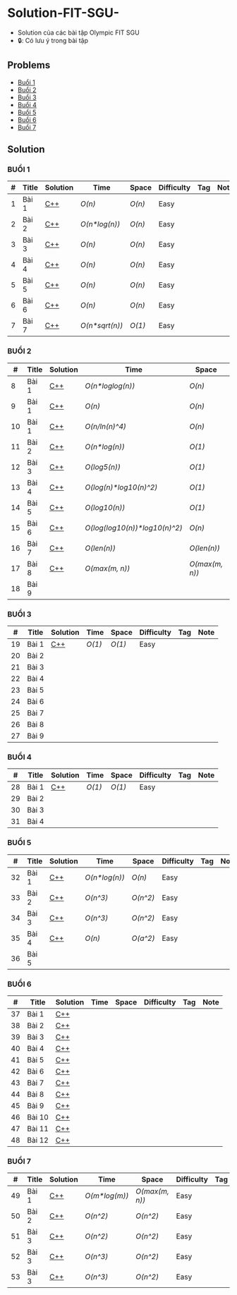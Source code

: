 # Solution-FIT-SGU-
* Solution của các bài tập Olympic FIT SGU
* 🔒: Có lưu ý trong bài tập

## Problems
* [Buổi 1](./Problems/Buổi%201/OLP%20FIT%20SGU%202019_B1.pdf)
* [Buổi 2](./Problems/Buổi%202/OLP%20FIT%20SGU%202019_B2.pdf)
* [Buổi 3](./Problems/Buổi%203/OLP%20FIT%20SGU%202019_B3.pdf)
* [Buổi 4](./Problems/Buổi%204/OLP%20FIT%20SGU%202019_B4.pdf)
* [Buổi 5](./Problems/Buổi%205/OLP%20FIT%20SGU%202019_B5.pdf)
* [Buổi 6](./Problems/Buổi%206/OLP%20FIT%20SGU%202019_B6.pdf)
* [Buổi 7](./Problems/Buổi%207/OLP%20FIT%20SGU%202019_B7.pdf)

## Solution

### BUỔI 1
| # | Title | Solution | Time | Space | Difficulty | Tag | Note |
|---| ----- | -------- | ---- | ----- | ---------- | --- | ---- |
|1|Bài 1| [C++](./Solution/Buổi%201/bai_1.cpp)| _O(n)_ | _O(n)_ | Easy | | |
|2|Bài 2| [C++](./Solution/Buổi%201/bai_2.cpp)| _O(n*log(n))_ | _O(n)_ | Easy | | |
|3|Bài 3| [C++](./Solution/Buổi%201/bai_3.cpp)| _O(n)_ | _O(n)_ | Easy | | |
|4|Bài 4| [C++](./Solution/Buổi%201/bai_4.cpp)| _O(n)_ | _O(n)_ | Easy | | |
|5|Bài 5| [C++](./Solution/Buổi%201/bai_5.cpp)| _O(n)_ | _O(n)_ | Easy | | |
|6|Bài 6| [C++](./Solution/Buổi%201/bai_6.cpp)| _O(n)_ | _O(n)_ | Easy | | |
|7|Bài 7| [C++](./Solution/Buổi%201/bai_7.cpp)| _O(n*sqrt(n))_ | _O(1)_ | Easy | | |

### BUỔI 2
| # | Title | Solution | Time | Space | Difficulty | Tag | Note |
|---| ----- | -------- | ---- | ----- | ---------- | --- | ---- |
|8|Bài 1| [C++](./Solution/Buổi%202/bai_1(1).cpp) | _O(n*loglog(n))_ | _O(n)_ | Easy | | Sieve of Eratosthenes |
|9|Bài 1| [C++](./Solution/Buổi%202/bai_1(2).cpp) | _O(n)_ | _O(n)_ | Easy | | Sieve of Atkin |
|10|Bài 1| [C++](./Solution/Buổi%202/bai_1(3).cpp) | _O(n/ln(n)^4)_ | _O(n)_ | Medium | [🔒](./NoteTag/B2_1.md) | Lehmer's Formula |
|11|Bài 2| [C++](./Solution/Buổi%202/bai_2.cpp) | _O(n*log(n))_ | _O(1)_ | Easy | | |
|12|Bài 3| [C++](./Solution/Buổi%202/bai_3.cpp) | _O(log5(n))_ | _O(1)_ | Easy | [🔒](./NoteTag/B2_3.md) | |
|13|Bài 4| [C++](./Solution/Buổi%202/bai_4.cpp) | _O(log(n)*log10(n)^2)_ | _O(1)_ | Easy | [🔒](./NoteTag/B2_4.md) | |
|14|Bài 5| [C++](./Solution/Buổi%202/bai_5.cpp) | _O(log10(n))_ | _O(1)_ | Easy | | |
|15|Bài 6| [C++](./Solution/Buổi%202/bai_6.cpp) | _O(log(log10(n))*log10(n)^2)_ | _O(n)_ | Easy | | |
|16|Bài 7| [C++](./Solution/Buổi%202/bai_7.cpp) | _O(len(n))_ | _O(len(n))_ | Easy | | |
|17|Bài 8| [C++](./Solution/Buổi%202/bai_8.cpp) | _O(max(m, n))_ | _O(max(m, n))_ | Easy | | |
|18|Bài 9| | | | | | |

### BUỔI 3
| # | Title | Solution | Time | Space | Difficulty | Tag | Note |
|---| ----- | -------- | ---- | ----- | ---------- | --- | ---- |
|19|Bài 1| [C++](./Solution/Buổi%203/bai_1.cpp) | _O(1)_ | _O(1)_ | Easy | | |
|20|Bài 2| | | | | | |
|21|Bài 3| | | | | | |
|22|Bài 4| | | | | | |
|23|Bài 5| | | | | | |
|24|Bài 6| | | | | | |
|25|Bài 7| | | | | | |
|26|Bài 8| | | | | | |
|27|Bài 9| | | | | | |

### BUỔI 4
| # | Title | Solution | Time | Space | Difficulty | Tag | Note |
|---| ----- | -------- | ---- | ----- | ---------- | --- | ---- |
|28|Bài 1| [C++](./Solution/Buổi%204/bai_1.cpp) | _O(1)_ | _O(1)_ | Easy | | |
|29|Bài 2| | | | | | |
|30|Bài 3| | | | | | |
|31|Bài 4| | | | | | |

### BUỔI 5
| # | Title | Solution | Time | Space | Difficulty | Tag | Note |
|---| ----- | -------- | ---- | ----- | ---------- | --- | ---- |
|32|Bài 1| [C++](./Solution/Buổi%205/bai_1.cpp) | _O(n*log(n))_ | _O(n)_ | Easy | | |
|33|Bài 2| [C++](./Solution/Buổi%205/bai_2.cpp) | _O(n^3)_ | _O(n^2)_ | Easy | | |
|34|Bài 3| [C++](./Solution/Buổi%205/bai_3.cpp) | _O(n^3)_ | _O(n^2)_ | Easy | | |
|35|Bài 4| [C++](./Solution/Buổi%205/bai_4.cpp) | _O(n)_ | _O(a^2)_ | Easy | | |
|36|Bài 5| | | | | | |

### BUỔI 6
| # | Title | Solution | Time | Space | Difficulty | Tag | Note |
|---| ----- | -------- | ---- | ----- | ---------- | --- | ---- |
|37|Bài 1| [C++](./Solution/Buổi%206/bai_1.cpp) | | | | |
|38|Bài 2| [C++](./Solution/Buổi%206/bai_2.cpp) | | | | |
|39|Bài 3| [C++](./Solution/Buổi%206/bai_3.cpp) | | | | |
|40|Bài 4| [C++](./Solution/Buổi%206/bai_4.cpp) | | | | |
|41|Bài 5| [C++](./Solution/Buổi%206/bai_5.cpp) | | | | |
|42|Bài 6| [C++](./Solution/Buổi%206/bai_6.cpp) | | | | |
|43|Bài 7| [C++](./Solution/Buổi%206/bai_7.cpp) | | | | |
|44|Bài 8| [C++](./Solution/Buổi%206/bai_8.cpp) | | | | |
|45|Bài 9| [C++](./Solution/Buổi%206/bai_9.cpp) | | | | |
|46|Bài 10| [C++](./Solution/Buổi%206/bai_10.cpp) | | | | |
|47|Bài 11| [C++](./Solution/Buổi%206/bai_11.cpp) | | | | |
|48|Bài 12| [C++](./Solution/Buổi%206/bai_12.cpp) | | | | |

### BUỔI 7
| # | Title | Solution | Time | Space | Difficulty | Tag | Note |
|---| ----- | -------- | ---- | ----- | ---------- | --- | ---- |
|49|Bài 1| [C++](./Solution/Buổi%207/bai_1.cpp) | _O(m*log(m))_ | _O(max(m, n))_ | Easy | | Krukal |
|50|Bài 2| [C++](./Solution/Buổi%207/bai_2.cpp) | _O(n^2)_ | _O(n^2)_ | Easy | | Prim |
|51|Bài 3| [C++](./Solution/Buổi%207/bai_3(1).cpp) | _O(n^2)_ | _O(n^2)_ | Easy | | Dijkstra |
|52|Bài 3| [C++](./Solution/Buổi%207/bai_3(2).cpp) | _O(n^3)_ | _O(n^2)_ | Easy | | Ford Bellman |
|53|Bài 3| [C++](./Solution/Buổi%207/bai_3(3).cpp) | _O(n^3)_ | _O(n^2)_ | Easy | | Floyd |
